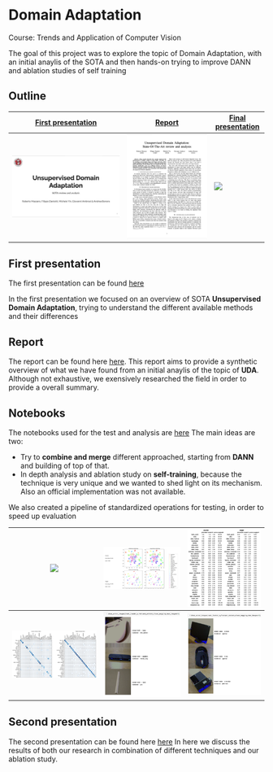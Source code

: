 # Domain Adaptation 
Course: Trends and Application of Computer Vision

The goal of this project was to explore the topic of Domain Adaptation, with an initial anaylis of the SOTA and then hands-on trying to improve DANN and ablation studies of self training

## Outline
| <a href="docs/presentations/TACV-I-milestone.pdf" target="_blank"><b>First presentation</b></a> | <a href="docs/report/report.pdf" target="_blank"><b>Report</b></a> | <a href="https://fedeizzo.github.io/ParticleSwarmOptimization-OpenMPI/presentation.pdf" target="_blank"><b>Final presentation</b></a> |
|--------------------------------------------------------------------------------------------------------------------------|---------------------------------------------------------------------------------------------------------------------------------|--------------------------------------------------------------------------------------------------------------------------------|
| [![](docs/images/thumbnails/first%20presentation.png)](docs/presentations/TACV-I-milestone.pdf)              | [![](docs/images/thumbnails/report.png)](docs/report/report.pdf)         | [![](assets/presentation-thumbnail.png)](https://fedeizzo.github.io/ParticleSwarmOptimization-OpenMPI/presentation.pdf)        |

## First presentation
The first presentation can be found [here](docs/presentations/TACV-I-milestone.pdf)

In the first presentation we focused on an overview of SOTA **Unsupervised Domain Adaptation**, trying to understand the different available methods and their differences
## Report
The report can be found here [here](docs/report/report.pdf).
This report aims to provide a synthetic overview of what we have found from an initial anaylis of the topic of **UDA**. Although not exhaustive, we exensively researched the field in order to provide a overall summary.
## Notebooks
The notebooks used for the test and analysis are [here]()
The main ideas are two:
- Try to **combine and merge** different approached, starting from **DANN** and building of top of that. 
- In depth analysis and ablation study on **self-training**, because the technique is very unique and we wanted to shed light on its mechanism. Also an official implementation was not available. 

We also created a pipeline of standardized operations for testing, in order to speed up evaluation 


| [![](docs/images/output.gif)](docs/images/output.gif)              | [![](docs/images/t-SNE.png)](docs/images/t-SNE.png)         | [![](docs/images/classification%20report.png)](docs/images/classification%20report.png)        |
|--------------------------------------------------------------------------------------------------------------------------|---------------------------------------------------------------------------------------------------------------------------------|--------------------------------------------------------------------------------------------------------------------------------|
|[![](docs/images/confusion%20matrixes.png)](docs/images/confusion%20matrixes.png)              | [![](docs/images/source_errors.png)](docs/images/source_errors.png)         | [![](docs/images/target_errors.png)](docs/images/target_errors.png)        |
## Second presentation
The second presentation can be found here [here]()
In here we discuss the results of both our research in combination of different techniques and our ablation study.
